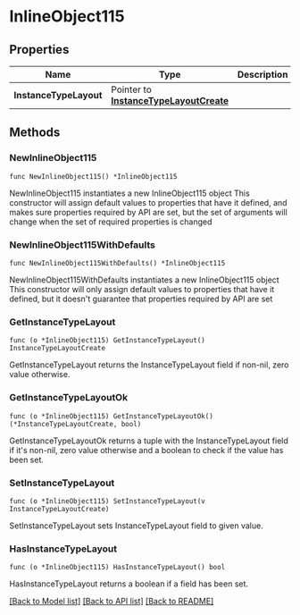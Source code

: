 # InlineObject115

## Properties

Name | Type | Description | Notes
------------ | ------------- | ------------- | -------------
**InstanceTypeLayout** | Pointer to [**InstanceTypeLayoutCreate**](instanceTypeLayoutCreate.md) |  | [optional] 

## Methods

### NewInlineObject115

`func NewInlineObject115() *InlineObject115`

NewInlineObject115 instantiates a new InlineObject115 object
This constructor will assign default values to properties that have it defined,
and makes sure properties required by API are set, but the set of arguments
will change when the set of required properties is changed

### NewInlineObject115WithDefaults

`func NewInlineObject115WithDefaults() *InlineObject115`

NewInlineObject115WithDefaults instantiates a new InlineObject115 object
This constructor will only assign default values to properties that have it defined,
but it doesn't guarantee that properties required by API are set

### GetInstanceTypeLayout

`func (o *InlineObject115) GetInstanceTypeLayout() InstanceTypeLayoutCreate`

GetInstanceTypeLayout returns the InstanceTypeLayout field if non-nil, zero value otherwise.

### GetInstanceTypeLayoutOk

`func (o *InlineObject115) GetInstanceTypeLayoutOk() (*InstanceTypeLayoutCreate, bool)`

GetInstanceTypeLayoutOk returns a tuple with the InstanceTypeLayout field if it's non-nil, zero value otherwise
and a boolean to check if the value has been set.

### SetInstanceTypeLayout

`func (o *InlineObject115) SetInstanceTypeLayout(v InstanceTypeLayoutCreate)`

SetInstanceTypeLayout sets InstanceTypeLayout field to given value.

### HasInstanceTypeLayout

`func (o *InlineObject115) HasInstanceTypeLayout() bool`

HasInstanceTypeLayout returns a boolean if a field has been set.


[[Back to Model list]](../README.md#documentation-for-models) [[Back to API list]](../README.md#documentation-for-api-endpoints) [[Back to README]](../README.md)


